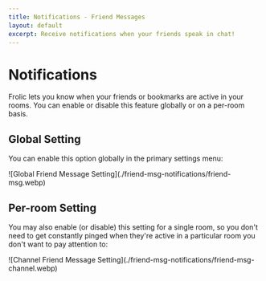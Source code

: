 ```yaml
---
title: Notifications - Friend Messages
layout: default
excerpt: Receive notifications when your friends speak in chat!
---
```

# Notifications
Frolic lets you know when your friends or bookmarks are active in your rooms. You can enable or disable this feature globally or on a per-room basis.

## Global Setting
You can enable this option globally in the primary settings menu:
<div class="centered">![Global Friend Message Setting](./friend-msg-notifications/friend-msg.webp)</div>

## Per-room Setting
You may also enable (or disable) this setting for a single room, so you don't need to get constantly pinged when they're active in a particular room you don't want to pay attention to:
<div class="centered">![Channel Friend Message Setting](./friend-msg-notifications/friend-msg-channel.webp)</div>
